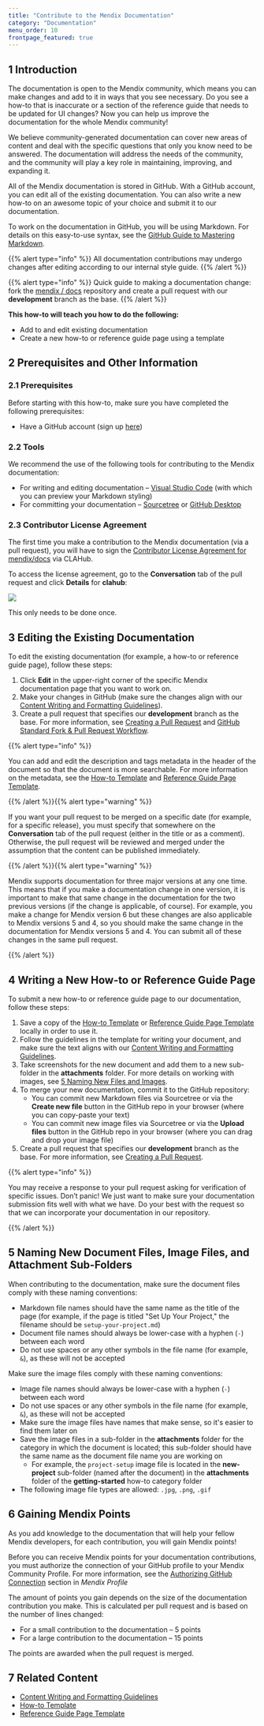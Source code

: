 ```yaml
---
title: "Contribute to the Mendix Documentation"
category: "Documentation"
menu_order: 10
frontpage_featured: true
---
```


## 1 Introduction

The documentation is open to the Mendix community, which means you can make changes and add to it in ways that you see necessary. Do you see a how-to that is inaccurate or a section of the reference guide that needs to be updated for UI changes? Now you can help us improve the documentation for the whole Mendix community!

We believe community-generated documentation can cover new areas of content and deal with the specific questions that only you know need to be answered. The documentation will address the needs of the community, and the community will play a key role in maintaining, improving, and expanding it.

All of the Mendix documentation is stored in GitHub. With a GitHub account, you can edit all of the existing documentation. You can also write a new how-to on an awesome topic of your choice and submit it to our documentation.

To work on the documentation in GitHub, you will be using Markdown. For details on this easy-to-use syntax, see the [GitHub Guide to Mastering Markdown](https://guides.github.com/features/mastering-markdown/).

{{% alert type="info" %}}
All documentation contributions may undergo changes after editing according to our internal style guide.
{{% /alert %}}

{{% alert type="info" %}}
Quick guide to making a documentation change: fork the [mendix / docs](https://github.com/mendix/docs) repository and create a pull request with our **development** branch as the base.
{{% /alert %}}

**This how-to will teach you how to do the following:**

* Add to and edit existing documentation
* Create a new how-to or reference guide page using a template

## 2 Prerequisites and Other Information

### 2.1 Prerequisites

Before starting with this how-to, make sure you have completed the following prerequisites:

* Have a GitHub account (sign up [here](https://github.com/join))

### 2.2 Tools

We recommend the use of the following tools for contributing to the Mendix documentation:

* For writing and editing documentation – [Visual Studio Code](https://code.visualstudio.com) (with which you can preview your Markdown styling)
* For committing your documentation – [Sourcetree](https://www.sourcetreeapp.com/) or [GitHub Desktop](https://desktop.github.com/)

### 2.3 Contributor License Agreement

The first time you make a contribution to the Mendix documentation (via a pull request), you will have to sign the [Contributor License Agreement for mendix/docs](https://www.clahub.com/agreements/mendix/docs) via CLAHub.

To access the license agreement, go to the **Conversation** tab of the pull request and click **Details** for **clahub**:

![](attachments/contribute-to-the-mendix-documentation/license_agreement.png)

This only needs to be done once.

## 3 Editing the Existing Documentation

To edit the existing documentation (for example, a how-to or reference guide page), follow these steps:

1. Click **Edit** in the upper-right corner of the specific Mendix documentation page that you want to work on.
2. Make your changes in GitHub (make sure the changes align with our [Content Writing and Formatting Guidelines](content-writing-and-formatting-guidelines)).
3. Create a pull request that specifies our **development** branch as the base. For more information, see [Creating a Pull Request](https://help.github.com/articles/creating-a-pull-request/) and [GitHub Standard Fork & Pull Request Workflow](https://gist.github.com/Chaser324/ce0505fbed06b947d962).

{{% alert type="info" %}}

You can add and edit the description and tags metadata in the header of the document so that the document is more searchable. For more information on the metadata, see the [How-to Template](the-how-to-template-page) and [Reference Guide Page Template](the-reference-guide-page-template-page).

{{% /alert %}}{{% alert type="warning" %}}

If you want your pull request to be merged on a specific date (for example, for a specific release), you must specify that somewhere on the **Conversation** tab of the pull request (either in the title or as a comment). Otherwise, the pull request will be reviewed and merged under the assumption that the content can be published immediately. 

{{% /alert %}}{{% alert type="warning" %}}

Mendix supports documentation for three major versions at any one time. This means that if you make a documentation change in one version, it is important to make that same change in the documentation for the two previous versions (if the change is applicable, of course). For example, you make a change for Mendix version 6 but these changes are also applicable to Mendix versions 5 and 4, so you should make the same change in the documentation for Mendix versions 5 and 4. You can submit all of these changes in the same pull request.

{{% /alert %}}

## 4 Writing a New How-to or Reference Guide Page

To submit a new how-to or reference guide page to our documentation, follow these steps:

1. Save a copy of the [How-to Template](the-how-to-template-page) or [Reference Guide Page Template](the-reference-guide-page-template-page) locally in order to use it.
2. Follow the guidelines in the template for writing your document, and make sure the text aligns with our [Content Writing and Formatting Guidelines](content-writing-and-formatting-guidelines).
3. Take screenshots for the new document and add them to a new sub-folder in the **attachments** folder. For more details on working with images, see [5 Naming New Files and Images](#NamingNewFilesandImages).
4. To merge your new documentation, commit it to the GitHub repository:
    *  You can commit new Markdown files via Sourcetree or via the **Create new file** button in the GitHub repo in your browser (where you can copy-paste your text)
    *  You can commit new image files via Sourcetree or via the **Upload files** button in the GitHub repo in your browser (where you can drag and drop your image file)
5. Create a pull request that specifies our **development** branch as the base. For more information, see [Creating a Pull Request](https://help.github.com/articles/creating-a-pull-request/).

{{% alert type="info" %}}

You may receive a response to your pull request asking for verification of specific issues. Don’t panic! We just want to make sure your documentation submission fits well with what we have. Do your best with the request so that we can incorporate your documentation in our repository.

{{% /alert %}}

## <a name="NamingNewFilesandImages"></a>5 Naming New Document Files, Image Files, and Attachment Sub-Folders

When contributing to the documentation, make sure the document files comply with these naming conventions:

* Markdown file names should have the same name as the title of the page (for example, if the page is titled "Set Up Your Project," the filename should be `setup-your-project.md`)
* Document file names should always be lower-case with a hyphen (`-`) between each word
* Do not use spaces or any other symbols in the file name (for example, `&`), as these will not be accepted

Make sure the image files comply with these naming conventions:

* Image file names should always be lower-case with a hyphen (`-`) between each word
 * Do not use spaces or any other symbols in the file name (for example, `&`), as these will not be accepted
* Make sure the image files have names that make sense, so it's easier to find them later on
* Save the image files in a sub-folder in the **attachments** folder for the category in which the document is located; this sub-folder should have the same name as the document file name you are working on
  * For example, the `project-setup` image file is located in the **new-project** sub-folder (named after the document) in the **attachments** folder of the **getting-started** how-to category folder
* The following image file types are allowed: `.jpg`, `.png`, `.gif`

## 6 Gaining Mendix Points<a name="GainingMendixPoints"></a>

As you add knowledge to the documentation that will help your fellow Mendix developers, for each contribution, you will gain Mendix points!

Before you can receive Mendix points for your documentation contributions, you must authorize the connection of your GitHub profile to your Mendix Community Profile. For more information, see the [Authorizing GitHub Connection](/developerportal/general/mendix-profile#github) section in *Mendix Profile*

The amount of points you gain depends on the size of the documentation contribution you make. This is calculated per pull request and is based on the number of lines changed:

* For a small contribution to the documentation – 5 points
* For a large contribution to the documentation – 15 points

The points are awarded when the pull request is merged.

## 7 Related Content

* [Content Writing and Formatting Guidelines](content-writing-and-formatting-guidelines)
* [How-to Template](the-how-to-template-page)
* [Reference Guide Page Template](the-reference-guide-page-template-page)
